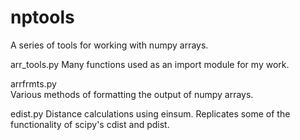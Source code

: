 # nptools
A series of tools for working with numpy arrays.

arr_tools.py
  Many functions used as an import module for my work.

arrfrmts.py  
  Various methods of formatting the output of numpy arrays.

edist.py
  Distance calculations using einsum.  Replicates some of the functionality of scipy's cdist and pdist.
